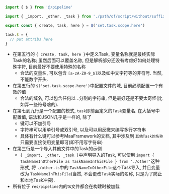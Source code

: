 ```typescript
import { $ } from '@/pipeline'

import { _import, _other, _task } from './path/of/script/without/suffix/dot/ts'

export const { create, task, here } = $('set.task.scope.here')

task.$ = {
  // put attribs here
}

```

* 在第五行的 `{ create, task, here }`中定义Task, 变量名称就是最终实际Task的名称; 虽然后面可以覆盖名称, 但是解析部分还没有考虑好如何处理特殊字符, 目前最好不要使用特殊的名称
  * 合法的变量名, 可以包含 `[a-zA-Z0-9_$]`以及如中文字符等的非符号. 当然, 不能数字开头.
* 在第五行的 `$('set.task.scope.here')`中配置文件的域, 目前必须配置一个有效的值
  * 合法的域名, 可以包含任何以 `.`分割的字符串, 但是最好还是不要太奇怪(比如弄一些符号啥的).
* 在第七到九行是一个配置的模式, `task`即前面定义的Task变量名. 在大括号中配置值, 语法和JSON几乎是一样的, 除了
  * 键可以不加引号
  * 字符串可以用单引号或双引号, 以及可以用反撇来编写多行字符串
  * 具体有什么键可以参考MaaFramework的文档, 其中涉及到 `其他Task的名称`只需要直接使用变量即可(即不用写字符串)
* 在第三行是一个导入其他文件中的Task的示例
  * `{ _import, _other, _task }`中声明导入的Task, 可以使用 `import { TaskNameInOtherFile as TaskNameInThisFile } from './other'`这种形式, 将 `./other.ts`中的 `TaskNameInOtherFile`这个Task导入, 并且变量改为 `TaskNameInThisFile`(当然, 不会更改Task实际的名称, 只是为了防止和本地Task冲突).
* 所有位于 `res/pipeline`内的ts文件都会在构建时被加载
